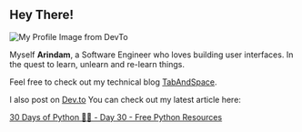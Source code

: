 ## Hey There!
![My Profile Image from DevTo](https://res.cloudinary.com/practicaldev/image/fetch/s--cHfZFAIc--/c_fill,f_auto,fl_progressive,h_320,q_auto,w_320/https://dev-to-uploads.s3.amazonaws.com/uploads/user/profile_image/148241/9d31cfcf-4d96-41db-9c5f-03dd64116445.jpg)

Myself **Arindam**, a Software Engineer who loves building user interfaces. In the quest to learn, unlearn and re-learn things. 

Feel free to check out my technical blog [TabAndSpace](https://tabandspace.com). 

I also post on [Dev.to](https://dev.to)
You can check out my latest article here:

<!-- dev -->
[30 Days of Python 👨‍💻 - Day 30 - Free Python Resources](https://dev.to/arindamdawn/30-days-of-python-day-30-free-python-resources-2mam)
<!-- devend -->
